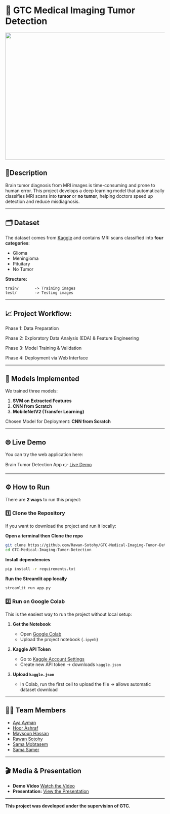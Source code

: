 # 🧠 GTC Medical Imaging Tumor Detection

<p align="center">
  <img src="https://previews.123rf.com/images/prockopenko/prockopenko1806/prockopenko180600051/104606657-brain-tumor-cancer-banner-symptoms-vector-signs.jpg" width="800" height="400"/>
</p>



## 📌Description

Brain tumor diagnosis from MRI images is time-consuming and prone to human error.
This project develops a deep learning model that automatically classifies MRI scans into **tumor** or **no tumor**, helping doctors speed up detection and reduce misdiagnosis.

---

## 🗂️ Dataset

The dataset comes from [Kaggle](https://www.kaggle.com/datasets/masoudnickparvar/brain-tumor-mri-dataset) and contains MRI scans classified into **four categories**:

* Glioma
* Meningioma
* Pituitary
* No Tumor

**Structure:**

```
train/       -> Training images
test/        -> Testing images
```

---
## 📈 Project Workflow:

Phase 1: Data Preparation

Phase 2: Exploratory Data Analysis (EDA) & Feature Engineering

Phase 3: Model Training & Validation

Phase 4: Deployment via Web Interface

---
## 🧠 Models Implemented

We trained three models:

1. **SVM on Extracted Features**
2. **CNN from Scratch**
3. **MobileNetV2 (Transfer Learning)**

Chosen Model for Deployment: **CNN from Scratch**

---
## 🌐 Live Demo

You can try the web application here:

Brain Tumor Detection App 👉 [Live Demo](https://braintumordetection2025.streamlit.app)

---

## ⚙️ How to Run

There are **2 ways** to run this project:

### 1️⃣ Clone the Repository

If you want to download the project and run it locally:

**Open a terminal then Clone the repo**

```bash
git clone https://github.com/Rawan-Sotohy/GTC-Medical-Imaging-Tumor-Detection.git
cd GTC-Medical-Imaging-Tumor-Detection
```
**Install dependencies**

```bash
pip install -r requirements.txt
```
**Run the Streamlit app locally**

```bash
streamlit run app.py
```

### 2️⃣ Run on Google Colab

This is the easiest way to run the project without local setup:

1. **Get the Notebook**

   * Open [Google Colab](https://colab.research.google.com/)
   * Upload the project notebook (`.ipynb`)

2. **Kaggle API Token**

   * Go to [Kaggle Account Settings](https://www.kaggle.com/settings/account)
   * Create new API token → downloads `kaggle.json`

3. **Upload `kaggle.json`**

   * In Colab, run the first cell to upload the file → allows automatic dataset download

---

## 👩‍💻 Team Members

* [Aya Ayman](https://github.com/ayahayman)
* [Hoor Ashraf](https://github.com/hoorashraf55)
* [Maysoun Hassan](https://github.com/maysoun465)
* [Rawan Sotohy](https://github.com/Rawan-Sotohy)
* [Sama Mobtasem](https://github.com/sama690)
* [Sama Samer](https://github.com/sama-samer)

---
## 🎬 Media & Presentation

- **Demo Video** [Watch the Video]([https://drive.google.com/file/d/195qkB3LRQRwshlQFP4yz762AaIWsXiz8/view?usp=sharing](https://drive.google.com/file/d/10gHk87adc20HMj3J8ibwIQ5P1Wr7nGOx/view?usp=drive_link))
- **Presentation:** [View the Presentation](https://www.canva.com/design/DAGz-t3wV2k/Ugsqc22FZj6EBGOxhOa9Cg/edit?utm_content=DAGz-t3wV2k&utm_campaign=designshare&utm_medium=link2&utm_source=sharebutton)
---

**This project was developed under the supervision of GTC.**
